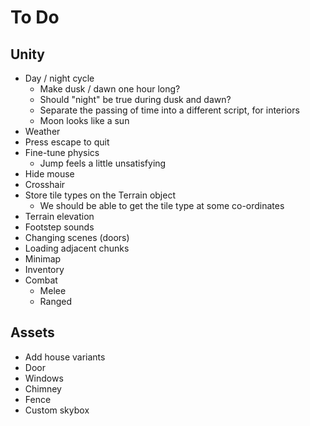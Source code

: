# To Do

## Unity

 - Day / night cycle
    - Make dusk / dawn one hour long?
    - Should "night" be true during dusk and dawn?
    - Separate the passing of time into a different script, for interiors
    - Moon looks like a sun
 - Weather
 - Press escape to quit
 - Fine-tune physics
    - Jump feels a little unsatisfying
 - Hide mouse
 - Crosshair
 - Store tile types on the Terrain object
    - We should be able to get the tile type at some co-ordinates
 - Terrain elevation
 - Footstep sounds
 - Changing scenes (doors)
 - Loading adjacent chunks
 - Minimap
 - Inventory
 - Combat
    - Melee
    - Ranged

## Assets

 - Add house variants
 - Door
 - Windows
 - Chimney
 - Fence
 - Custom skybox
